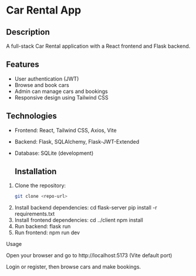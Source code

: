 # Car Rental App

## Description
A full-stack Car Rental application with a React frontend and Flask backend.

## Features
- User authentication (JWT)
- Browse and book cars
- Admin can manage cars and bookings
- Responsive design using Tailwind CSS

## Technologies
- Frontend: React, Tailwind CSS, Axios, Vite
- Backend: Flask, SQLAlchemy, Flask-JWT-Extended
- Database: SQLite (development)

  ## Installation
1. Clone the repository:
   ```bash
   git clone <repo-url>
2. Install backend dependencies:
   cd flask-server
   pip install -r requirements.txt
3. Install frontend dependencies:
   cd ../client
   npm install
4. Run backend:
   flask run
5. Run frontend:
   npm run dev

Usage

Open your browser and go to http://localhost:5173 (Vite default port)

Login or register, then browse cars and make bookings.
